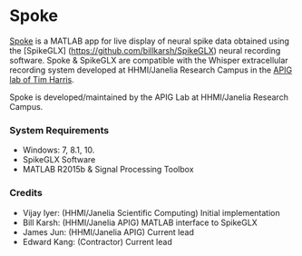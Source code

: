 Spoke
=========

[Spoke](https://github.com/jamesjun/spoke) is a MATLAB app for live display of neural 
spike data obtained using the [SpikeGLX] (https://github.com/billkarsh/SpikeGLX) neural 
recording software. Spoke & SpikeGLX are compatible with the Whisper extracellular recording 
system developed at HHMI/Janelia Research Campus in the [APIG lab of Tim Harris](https://www.janelia.org/lab/harris-lab-apig). 

Spoke is developed/maintained by the APIG Lab at HHMI/Janelia Research Campus.

### System Requirements

* Windows: 7, 8.1, 10.
* SpikeGLX Software
* MATLAB R2015b & Signal Processing Toolbox

### Credits
* Vijay Iyer: (HHMI/Janelia Scientific Computing) Initial implementation 
* Bill Karsh: (HHMI/Janelia APIG) MATLAB interface to SpikeGLX 
* James Jun: (HHMI/Janelia APIG) Current lead 
* Edward Kang: (Contractor) Current lead
